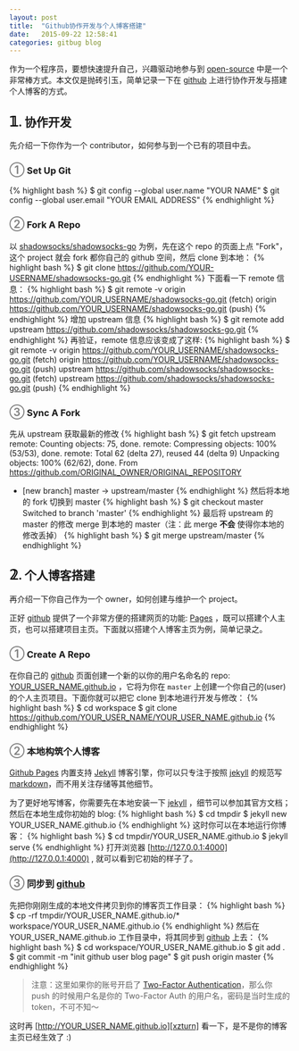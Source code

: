 ```yaml
---
layout: post
title:  "Github协作开发与个人博客搭建"
date:   2015-09-22 12:58:41
categories: gitbug blog
---
```

作为一个程序员，要想快速提升自己，兴趣驱动地参与到 [open-source](https://en.wikipedia.org/wiki/Open_source) 中是一个非常棒方式。本文仅是抛砖引玉，简单记录一下在 [github][github] 上进行协作开发与搭建个人博客的方式。

## <span style="font-size: 120%; color: black; font-weight: 600;">&#120793;</span>. 协作开发

先介绍一下你作为一个 contributor，如何参与到一个已有的项目中去。

### <span style="font-size: 120%; color: gray; font-weight: 600;">&#9312;</span> Set Up Git

{% highlight bash %}
$ git config --global user.name "YOUR NAME"
$ git config --global user.email "YOUR EMAIL ADDRESS"
{% endhighlight %}

### <span style="font-size: 120%; color: gray; font-weight: 600;">&#9313;</span> Fork A Repo

以 [shadowsocks/shadowsocks-go](https://github.com/shadowsocks/shadowsocks-go) 为例，先在这个 repo 的页面上点 "Fork"，这个 project 就会 fork 都你自己的 github 空间，然后 clone 到本地：
{% highlight bash %}
$ git clone https://github.com/YOUR-USERNAME/shadowsocks-go.git
{% endhighlight %}
下面看一下 remote 信息：
{% highlight bash %}
$ git remote -v
origin  https://github.com/YOUR_USERNAME/shadowsocks-go.git (fetch)
origin  https://github.com/YOUR_USERNAME/shadowsocks-go.git (push)
{% endhighlight %}
增加 upstream 信息
{% highlight bash %}
$ git remote add upstream https://github.com/shadowsocks/shadowsocks-go.git
{% endhighlight %}
再验证，remote 信息应该变成了这样:
{% highlight bash %}
$ git remote -v
origin    https://github.com/YOUR_USERNAME/shadowsocks-go.git (fetch)
origin    https://github.com/YOUR_USERNAME/shadowsocks-go.git (push)
upstream  https://github.com/shadowsocks/shadowsocks-go.git (fetch)
upstream  https://github.com/shadowsocks/shadowsocks-go.git (push)
{% endhighlight %}

### <span style="font-size: 120%; color: gray; font-weight: 600;">&#9314;</span> Sync A Fork

先从 upstream 获取最新的修改
{% highlight bash %}
$ git fetch upstream
remote: Counting objects: 75, done.
remote: Compressing objects: 100% (53/53), done.
remote: Total 62 (delta 27), reused 44 (delta 9)
Unpacking objects: 100% (62/62), done.
From https://github.com/ORIGINAL_OWNER/ORIGINAL_REPOSITORY
* [new branch]      master     -> upstream/master
{% endhighlight %}
然后将本地的 fork 切换到 master
{% highlight bash %}
$ git checkout master
Switched to branch 'master'
{% endhighlight %}
最后将 upstream 的 master 的修改 merge 到本地的 master（注：此 merge **不会** 使得你本地的修改丢掉）
{% highlight bash %}
$ git merge upstream/master
{% endhighlight %}

## <span style="font-size: 120%; color: black; font-weight: 600;">&#120794;</span>. 个人博客搭建

再介绍一下你自己作为一个 owner，如何创建与维护一个 project。

正好 [github][github] 提供了一个非常方便的搭建网页的功能: [Pages][github-pages] ，既可以搭建个人主页，也可以搭建项目主页。下面就以搭建个人博客主页为例，简单记录之。

### <span style="font-size: 120%; color: gray; font-weight: 600;">&#9312;</span> Create A Repo

在你自己的 [github][github] 页面创建一个新的以你的用户名命名的 repo: [YOUR_USER_NAME.github.io][xzturn] ，它将为你在 `master` 上创建一个你自己的(user)的个人主页项目。下面你就可以把它 clone 到本地进行开发与修改：
{% highlight bash %}
$ cd workspace
$ git clone https://github.com/YOUR_USER_NAME/YOUR_USER_NAME.github.io
{% endhighlight %}

### <span style="font-size: 120%; color: gray; font-weight: 600;">&#9313;</span> 本地构筑个人博客

[Github Pages][github-pages] 内置支持 [Jekyll][jekyll] 博客引擎，你可以只专注于按照 [jekyll][jekyll] 的规范写 [markdown](https://en.wikipedia.org/wiki/Markdown)，而不用关注存储等其他细节。

为了更好地写博客，你需要先在本地安装一下 [jekyll](http://jekyllrb.com/docs/installation/) ，细节可以参加其官方文档；然后在本地生成你初始的 blog:
{% highlight bash %}
$ cd tmpdir
$ jekyll new YOUR_USER_NAME.github.io
{% endhighlight %}
这时你可以在本地运行你博客：
{% highlight bash %}
$ cd tmpdir/YOUR_USER_NAME.github.io
$ jekyll serve
{% endhighlight %}
打开浏览器 [http://127.0.0.1:4000](http://127.0.0.1:4000) , 就可以看到它初始的样子了。

### <span style="font-size: 120%; color: gray; font-weight: 600;">&#9314;</span> 同步到 [github][github]

先把你刚刚生成的本地文件拷贝到你的博客页工作目录：
{% highlight bash %}
$ cp -rf tmpdir/YOUR_USER_NAME.github.io/* workspace/YOUR_USER_NAME.github.io
{% endhighlight %}
然后在 YOUR_USER_NAME.github.io 工作目录中，将其同步到 [github][github] 上去：
{% highlight bash %}
$ cd workspace/YOUR_USER_NAME.github.io
$ git add .
$ git commit -m "init github user blog page"
$ git push origin master
{% endhighlight %}
> 注意：这里如果你的账号开启了 [Two-Factor Authentication](https://github.com/settings/security)，那么你 push 的时候用户名是你的 Two-Factor Auth 的用户名，密码是当时生成的 token，不可不知～

这时再 [http://YOUR_USER_NAME.github.io][xzturn] 看一下，是不是你的博客主页已经生效了 :)

[github]:       https://github.com
[github-pages]: https://pages.github.com
[jekyll]:       https://jekyllrb.com
[xzturn]:       https://xzturn.github.io
